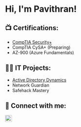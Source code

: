 <h1>Hi, I'm Pavithran! </h1>

<h2>📺 Certifications:</h2>

- [CompTIA Security+](https://github.com/PaviKotees/pavikotees/blob/main/CompTIA%20Security%2B%20ce%20certificate.pdf)
- CompTIA CySA+ (Preparing)
- AZ-900 (Azure Fundamentals)

<h2>👨‍💻 IT Projects:</h2>

- [Active Directory Dynamics](https://github.com/PaviKotees/Active-Directory-Dynamics)
- Network Guardian
- Safehack Mastery


<h2> 🤳 Connect with me:</h2>



[<img align="left" alt="pavithran-kotees | LinkedIn" width="22px" src="https://cdn.jsdelivr.net/npm/simple-icons@v3/icons/linkedin.svg" />][linkedin]


[linkedin]: https://www.linkedin.com/in/pavithran-kotees/



